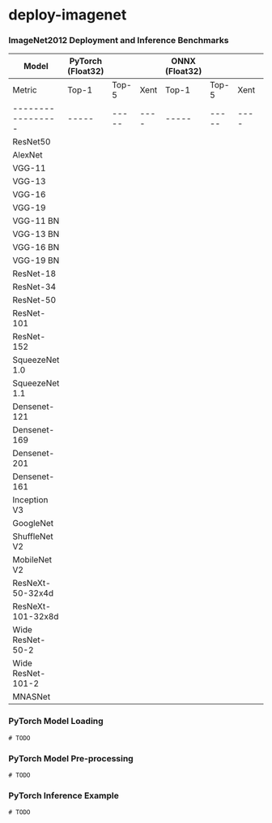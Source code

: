 # deploy-imagenet

### ImageNet2012 Deployment and Inference Benchmarks

| Model             | PyTorch (Float32)  ||| ONNX (Float32)     ||| ONNX (Int8)         |||
| ----------------- | ----- | ----- | ---- | ----- | ----- | ---- | ----- | ----- | ----- |
| Metric            | Top-1 | Top-5 | Xent | Top-1 | Top-5 | Xent | Top-1 | Top-5 | Xent  |
| ----------------- | ----- | ----- | ---- | ----- | ----- | ---- | ----- | ----- | ----- |
| ResNet50          |       |       |      |       |       |      |       |       |       |
| AlexNet           |       |       |      |       |       |      |       |       |       |
| VGG-11            |       |       |      |       |       |      |       |       |       |
| VGG-13            |       |       |      |       |       |      |       |       |       |
| VGG-16            |       |       |      |       |       |      |       |       |       |
| VGG-19            |       |       |      |       |       |      |       |       |       |
| VGG-11 BN         |       |       |      |       |       |      |       |       |       |
| VGG-13 BN         |       |       |      |       |       |      |       |       |       |
| VGG-16 BN         |       |       |      |       |       |      |       |       |       |
| VGG-19 BN         |       |       |      |       |       |      |       |       |       |
| ResNet-18         |       |       |      |       |       |      |       |       |       |
| ResNet-34         |       |       |      |       |       |      |       |       |       |
| ResNet-50         |       |       |      |       |       |      |       |       |       |
| ResNet-101        |       |       |      |       |       |      |       |       |       |
| ResNet-152        |       |       |      |       |       |      |       |       |       |
| SqueezeNet 1.0    |       |       |      |       |       |      |       |       |       |
| SqueezeNet 1.1    |       |       |      |       |       |      |       |       |       |
| Densenet-121      |       |       |      |       |       |      |       |       |       |
| Densenet-169      |       |       |      |       |       |      |       |       |       |
| Densenet-201      |       |       |      |       |       |      |       |       |       |
| Densenet-161      |       |       |      |       |       |      |       |       |       |
| Inception V3      |       |       |      |       |       |      |       |       |       |
| GoogleNet         |       |       |      |       |       |      |       |       |       |
| ShuffleNet V2     |       |       |      |       |       |      |       |       |       |
| MobileNet V2      |       |       |      |       |       |      |       |       |       |
| ResNeXt-50-32x4d  |       |       |      |       |       |      |       |       |       |
| ResNeXt-101-32x8d |       |       |      |       |       |      |       |       |       |
| Wide ResNet-50-2  |       |       |      |       |       |      |       |       |       |
| Wide ResNet-101-2 |       |       |      |       |       |      |       |       |       |
| MNASNet           |       |       |      |       |       |      |       |       |       |


### PyTorch Model Loading
```
# TODO
```

### PyTorch Model Pre-processing
```
# TODO
```

### PyTorch Inference Example
```
# TODO
```

